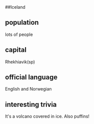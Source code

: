 ##Iceland
## population
lots of people

## capital
Rhekhiavik(sp)
 
## official language
English and Norwegian

## interesting trivia
It's a volcano covered in ice. Also puffins!


